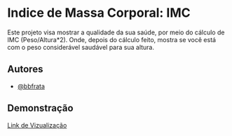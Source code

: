 
# Indice de Massa Corporal: IMC

Este projeto visa mostrar a qualidade da sua saúde, por meio do cálculo de IMC (Peso/Altura*2). Onde, depois do cálculo feito, mostra se você está com o peso considerável saudável para sua altura.


## Autores

- [@bbfrata](https://github.com/BrunoDevbbf)


## Demonstração

[Link de Vizualização](https://brunodevbbf.github.io/IMC/)

